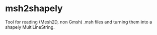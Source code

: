# msh2shapely
Tool for reading (Mesh2D, non Gmsh) .msh files and turning them into a shapely MultiLineString. 
